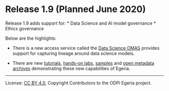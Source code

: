 <!-- SPDX-License-Identifier: CC-BY-4.0 -->
<!-- Copyright Contributors to the ODPi Egeria project. -->

# Release 1.9 (Planned June 2020)

Release 1.9 adds support for:
    * Data Science and AI model governance
    * Ethics governance

Below are the highlights:

* There is a new access service called the [Data Science OMAS](../open-metadata-implementation/access-services/data-science) provides support for capturing lineage around data science models.

* There are new [tutorials](../open-metadata-resources/open-metadata-tutorials),
  [hands-on labs](../open-metadata-resources/open-metadata-labs),
  [samples](../open-metadata-resources/open-metadata-samples) and
  [open metadata archives](../open-metadata-resources/open-metadata-archives) demonstrating
  these new capabilities of Egeria.
   
----
License: [CC BY 4.0](https://creativecommons.org/licenses/by/4.0/),
Copyright Contributors to the ODPi Egeria project.